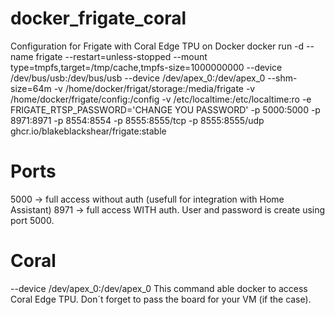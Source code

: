 # docker_frigate_coral
Configuration for Frigate with Coral Edge TPU on Docker
docker run -d   --name frigate   --restart=unless-stopped   --mount type=tmpfs,target=/tmp/cache,tmpfs-size=1000000000   --device /dev/bus/usb:/dev/bus/usb   --device /dev/apex_0:/dev/apex_0   --shm-size=64m   -v /home/docker/frigat/storage:/media/frigate   -v /home/docker/frigate/config:/config   -v /etc/localtime:/etc/localtime:ro   -e FRIGATE_RTSP_PASSWORD='CHANGE YOU PASSWORD'   -p 5000:5000   -p 8971:8971   -p 8554:8554   -p 8555:8555/tcp   -p 8555:8555/udp   ghcr.io/blakeblackshear/frigate:stable

# Ports
5000 -> full access without auth (usefull for integration with Home Assistant)
8971 -> full access WITH auth. User and password is create using port 5000. 

# Coral
--device /dev/apex_0:/dev/apex_0 This command able docker to access Coral Edge TPU. Don´t forget to pass the board for your VM (if the case).
